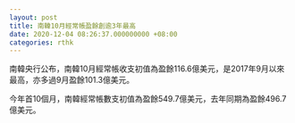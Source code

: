 ```yaml
---
layout: post
title: 南韓10月經常帳盈餘創逾3年最高
date: 2020-12-04 08:26:37.000000000 +08:00
categories: rthk
---
```


南韓央行公布，南韓10月經常帳收支初值為盈餘116.6億美元，是2017年9月以來最高，亦多過9月盈餘101.3億美元。

今年首10個月，南韓經常帳數支初值為盈餘549.7億美元，去年同期為盈餘496.7億美元。
